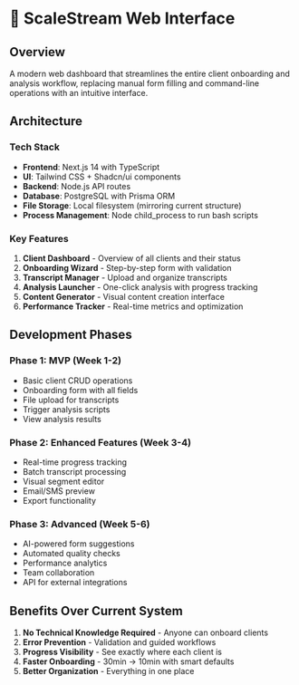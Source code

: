 # 🚀 ScaleStream Web Interface

## Overview
A modern web dashboard that streamlines the entire client onboarding and analysis workflow, replacing manual form filling and command-line operations with an intuitive interface.

## Architecture

### Tech Stack
- **Frontend**: Next.js 14 with TypeScript
- **UI**: Tailwind CSS + Shadcn/ui components
- **Backend**: Node.js API routes
- **Database**: PostgreSQL with Prisma ORM
- **File Storage**: Local filesystem (mirroring current structure)
- **Process Management**: Node child_process to run bash scripts

### Key Features
1. **Client Dashboard** - Overview of all clients and their status
2. **Onboarding Wizard** - Step-by-step form with validation
3. **Transcript Manager** - Upload and organize transcripts
4. **Analysis Launcher** - One-click analysis with progress tracking
5. **Content Generator** - Visual content creation interface
6. **Performance Tracker** - Real-time metrics and optimization

## Development Phases

### Phase 1: MVP (Week 1-2)
- Basic client CRUD operations
- Onboarding form with all fields
- File upload for transcripts
- Trigger analysis scripts
- View analysis results

### Phase 2: Enhanced Features (Week 3-4)
- Real-time progress tracking
- Batch transcript processing
- Visual segment editor
- Email/SMS preview
- Export functionality

### Phase 3: Advanced (Week 5-6)
- AI-powered form suggestions
- Automated quality checks
- Performance analytics
- Team collaboration
- API for external integrations

## Benefits Over Current System
1. **No Technical Knowledge Required** - Anyone can onboard clients
2. **Error Prevention** - Validation and guided workflows
3. **Progress Visibility** - See exactly where each client is
4. **Faster Onboarding** - 30min → 10min with smart defaults
5. **Better Organization** - Everything in one place